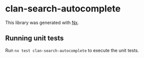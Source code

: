 # clan-search-autocomplete

This library was generated with [Nx](https://nx.dev).

## Running unit tests

Run `nx test clan-search-autocomplete` to execute the unit tests.
